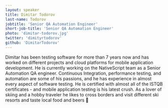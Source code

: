 ```yaml
---
layout: speaker
title: Dimitar Todorov
last-name: Todorov
jobtitle: 'Senior QA Automation Engineer'
short-job-title: 'Senior QA Automation Engineer'
photo: 'dimitar-todorov.jpg'
twitter: 'dimityrtodorov'
github: 'DimitarTodorov'
---
```


Dimitar has been testing software for more than 7 years now and has worked on different projects and cloud platforms for mobile application development. He is currently working on the NativeScript team as a Senior Automation QA engineer. Continuous Integration, performance testing, and automation are some of his passions, and he has experience in almost every aspect of software testing. He is certified with almost all of the ISTQB certificates - and mobile application testing is his latest crush. As a lover of skiing and a hobby traveler he likes to cross borders and visit different ski resorts and taste local food and beers 
